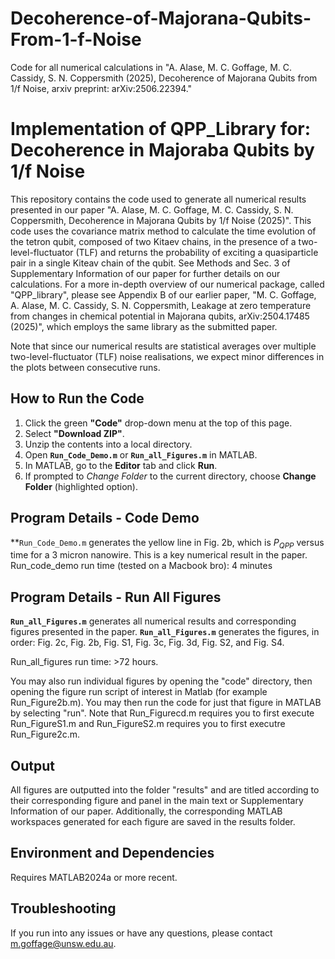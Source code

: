 # Decoherence-of-Majorana-Qubits-From-1-f-Noise
Code for all numerical calculations in "A. Alase, M. C. Goffage, M. C. Cassidy, S. N. Coppersmith (2025), Decoherence of Majorana Qubits from 1/f Noise, arxiv preprint: 	arXiv:2506.22394."
# Implementation of QPP_Library for: Decoherence in Majoraba Qubits by 1/f Noise

This repository contains the code used to generate all numerical results presented in our paper "A. Alase, M. C. Goffage, M. C. Cassidy, S. N. Coppersmith, Decoherence in Majorana Qubits by 1/f Noise (2025)". This code uses the covariance matrix method to calculate the time evolution of the tetron qubit, composed of two Kitaev chains, in the presence of a two-level-fluctuator (TLF) and returns the probability of exciting a quasiparticle pair in a single Kiteav chain of the qubit. See Methods and Sec. 3 of Supplementary Information of our paper for further details on our calculations. For a more in-depth overview of our numerical package, called "QPP_library", please see Appendix B of our earlier paper, "M. C. Goffage, A. Alase, M. C. Cassidy, S. N. Coppersmith, Leakage at zero temperature from changes in chemical potential in Majorana qubits, arXiv:2504.17485 (2025)", which employs the same library as the submitted paper. 

Note that since our numerical results are statistical averages over multiple two-level-fluctuator (TLF) noise realisations, we expect minor differences in the plots between consecutive runs. 

## How to Run the Code
1. Click the green **"Code"** drop-down menu at the top of this page.  
2. Select **"Download ZIP"**.  
3. Unzip the contents into a local directory.  
4. Open **`Run_Code_Demo.m`** or **`Run_all_Figures.m`** in MATLAB.  
5. In MATLAB, go to the **Editor** tab and click **Run**.  
6. If prompted to *Change Folder* to the current directory, choose **Change Folder** (highlighted option).  

## Program Details - Code Demo
**`Run_Code_Demo.m` generates the yellow line in Fig. 2b, which is $P_{QPP}$ versus time for a 3 micron nanowire. This is a key numerical result in the paper. 
Run_code_demo run time (tested on a Macbook bro): 4 minutes

## Program Details - Run All Figures
**`Run_all_Figures.m`** generates all numerical results and corresponding figures presented in the paper. **`Run_all_Figures.m`** generates the figures, in order: Fig. 2c, Fig. 2b, Fig. S1, Fig. 3c, Fig. 3d, Fig. S2, and Fig. S4. 

Run_all_figures run time: >72 hours. 

You may also run individual figures by opening the "code" directory, then opening the figure run script of interest in Matlab (for example Run_Figure2b.m). You may then run the code for just that figure in MATLAB by selecting "run". Note that Run_Figurecd.m requires you to first execute Run_FigureS1.m and Run_FigureS2.m requires you to first executre Run_Figure2c.m. 

## Output
All figures are outputted into the folder "results" and are titled according to their corresponding figure and panel in the main text or Supplementary Information of our paper. Additionally, the corresponding MATLAB workspaces generated for each figure are saved in the results folder. 

## Environment and Dependencies

Requires MATLAB2024a or more recent. 

## Troubleshooting

If you run into any issues or have any questions, please contact m.goffage@unsw.edu.au. 
